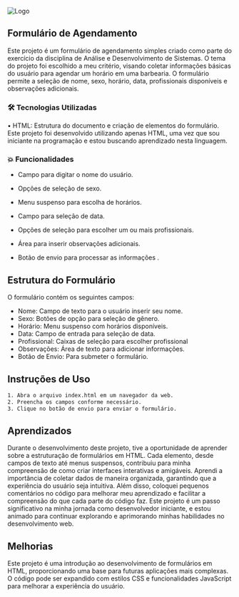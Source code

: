 
![Logo](https://i.imgur.com/ovPAJyU.png)


## Formulário de Agendamento

Este projeto é um formulário de agendamento simples criado como parte do exercício da disciplina de Análise e Desenvolvimento de Sistemas. O tema do projeto foi escolhido a meu critério, visando coletar informações básicas do usuário para agendar um horário em uma barbearia. O formulário permite a seleção de nome, sexo, horário, data, profissionais disponíveis e observações adicionais.

### 🛠 Tecnologias Utilizadas

• HTML: Estrutura do documento e criação de elementos do formulário. Este projeto foi desenvolvido utilizando apenas HTML, uma vez que sou iniciante na programação e estou buscando aprendizado nesta linguagem.

### 💥 Funcionalidades
- Campo para digitar o nome do usuário.
- Opções de seleção de sexo.
- Menu suspenso para escolha de horários.

- Campo para seleção de data.
- Opções de seleção para escolher um ou mais profissionais.
- Área para inserir observações adicionais.
- Botão de envio para processar as informações .




## Estrutura do Formulário

 O formulário contém os seguintes campos:
- Nome: Campo de texto para o usuário inserir seu nome.
- Sexo: Botões de opção para seleção de gênero.
- Horário: Menu suspenso com horários disponíveis.
- Data: Campo de entrada para seleção de data.
- Profissional: Caixas de seleção para escolher profissional
- Observações: Área de texto para adicionar informações.
- Botão de Envio: Para submeter o formulário.
## Instruções de Uso



```bash
1. Abra o arquivo index.html em um navegador da web.
2. Preencha os campos conforme necessário.
3. Clique no botão de envio para enviar o formulário.

```
    
## Aprendizados

Durante o desenvolvimento deste projeto, tive a oportunidade de aprender sobre a estruturação de formulários em HTML. Cada elemento, desde campos de texto até menus suspensos, contribuiu para minha compreensão de como criar interfaces interativas e amigáveis. Aprendi a importância de coletar dados de maneira organizada, garantindo que a experiência do usuário seja intuitiva. Além disso, coloquei pequenos comentários no código para melhorar meu aprendizado e facilitar a compreensão do que cada parte do código faz. Este projeto é um passo significativo na minha jornada como desenvolvedor iniciante, e estou animado para continuar explorando e aprimorando minhas habilidades no desenvolvimento web.


## Melhorias

Este projeto é uma introdução ao desenvolvimento de formulários em HTML, proporcionando uma base para futuras aplicações mais complexas. O código pode ser expandido com estilos CSS e funcionalidades JavaScript para melhorar a experiência do usuário.


